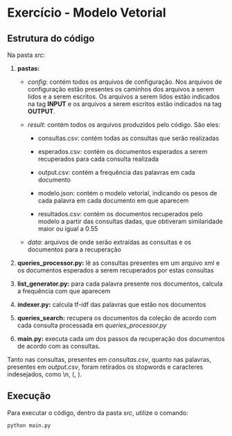 # Exercício - Modelo Vetorial

## Estrutura do código

Na pasta *src*:

1. **pastas:**

	- *config*: contém todos os arquivos de configuração. Nos arquivos de configuração estão presentes os caminhos dos arquivos a serem lidos e a serem escritos. Os arquivos a serem lidos estão indicados na tag **INPUT** e os arquivos a serem escritos estão indicados na tag **OUTPUT**.

	- *result*: contém todos os arquivos produzidos pelo código. São eles: 

		- consultas.csv: contém todas as consultas que serão realizadas

		- esperados.csv: contém os documentos esperados a serem recuperados para cada consulta realizada

		- output.csv: contém a frequência das palavras em cada documento

		- modelo.json: contém o modelo vetorial, indicando os pesos de cada palavra em cada documento em que aparecem

		- resultados.csv: contém os documentos recuperados pelo modelo a partir das consultas dadas, que obtiveram similaridade maior ou igual a 0.55

	- *data*: arquivos de onde serão extraídas as consultas e os documentos para a recuperação

2. **queries_processor.py:** lê as consultas presentes em um arquivo xml e os documentos esperados a serem recuperados por estas consultas

3. **list_generator.py:** para cada palavra presente nos documentos, calcula a frequência com que aparecem

4. **indexer.py:** calcula tf-idf das palavras que estão nos documentos

5. **queries_search:** recupera os documentos da coleção de acordo com cada consulta processada em *queries_processor.py*

6. **main.py:** executa cada um dos passos da recuperação dos documentos de acordo com as consultas.

Tanto nas consultas, presentes em *consultas.csv*, quanto nas palavras, presentes em *output.csv*, foram retirados os stopwords e caracteres indesejados, como \n, (, ).

## Execução

Para executar o código, dentro da pasta *src*, utilize o comando:

``` 
python main.py
```